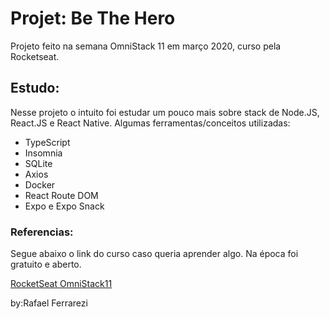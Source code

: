 [logo]: https://github.com/rafa-ferrarezi/Hero-project/blob/master/frontend/src/assets/logo.svg "Be The Hero Logo"
# Projet: Be The Hero 

Projeto feito na semana OmniStack 11 em março 2020, curso pela Rocketseat.

## Estudo:

Nesse projeto o intuito foi estudar um pouco mais sobre stack de Node.JS, React.JS e React Native. Algumas ferramentas/conceitos utilizadas:

* TypeScript
* Insomnia
* SQLite
* Axios
* Docker
* React Route DOM
* Expo e Expo Snack

### Referencias:
Segue abaixo o link do curso caso queria aprender algo. Na época foi gratuito e aberto.

[RocketSeat OmniStack11](https://rocketseat.com.br/week/aulas/11.0 "Semana OmniStack 11")

by:Rafael Ferrarezi
